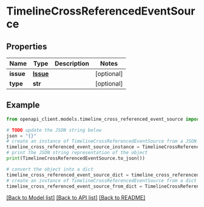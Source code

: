 # TimelineCrossReferencedEventSource


## Properties

Name | Type | Description | Notes
------------ | ------------- | ------------- | -------------
**issue** | [**Issue**](Issue.md) |  | [optional] 
**type** | **str** |  | [optional] 

## Example

```python
from openapi_client.models.timeline_cross_referenced_event_source import TimelineCrossReferencedEventSource

# TODO update the JSON string below
json = "{}"
# create an instance of TimelineCrossReferencedEventSource from a JSON string
timeline_cross_referenced_event_source_instance = TimelineCrossReferencedEventSource.from_json(json)
# print the JSON string representation of the object
print(TimelineCrossReferencedEventSource.to_json())

# convert the object into a dict
timeline_cross_referenced_event_source_dict = timeline_cross_referenced_event_source_instance.to_dict()
# create an instance of TimelineCrossReferencedEventSource from a dict
timeline_cross_referenced_event_source_from_dict = TimelineCrossReferencedEventSource.from_dict(timeline_cross_referenced_event_source_dict)
```
[[Back to Model list]](../README.md#documentation-for-models) [[Back to API list]](../README.md#documentation-for-api-endpoints) [[Back to README]](../README.md)


